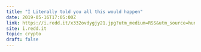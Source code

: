 ```yaml
---
title: "I Literally told you all this would happen"
date: 2019-05-16T17:05:00Z
link: https://i.redd.it/x332ovdygjy21.jpg?utm_medium=RSS&utm_source=hune
site: i.redd.it
topic: crypto
draft: false
---
```

